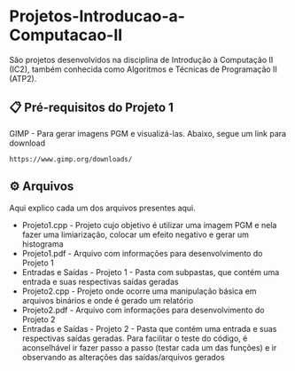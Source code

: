 # Projetos-Introducao-a-Computacao-II
São projetos desenvolvidos na disciplina de Introdução à Computação II (IC2), também conhecida como Algoritmos e Técnicas de Programação II (ATP2).

## 📋 Pré-requisitos do Projeto 1

GIMP - Para gerar imagens PGM e visualizá-las. Abaixo, segue um link para download

```
https://www.gimp.org/downloads/
```

## ⚙️ Arquivos

Aqui explico cada um dos arquivos presentes aqui.

* Projeto1.cpp - Projeto cujo objetivo é utilizar uma imagem PGM e nela fazer uma limiarização, colocar um efeito negativo e gerar um histograma
* Projeto1.pdf - Arquivo com informações para desenvolvimento do Projeto 1
* Entradas e Saídas - Projeto 1 - Pasta com subpastas, que contém uma entrada e suas respectivas saídas geradas
* Projeto2.cpp - Projeto onde ocorre uma manipulação básica em arquivos binários e onde é gerado um relatório
* Projeto2.pdf - Arquivo com informações para desenvolvimento do Projeto 2
* Entradas e Saídas - Projeto 2 - Pasta que contém uma entrada e suas respectivas saídas geradas. Para facilitar o teste do código, é aconselhável ir fazer passo a passo (testar cada um das funções) e ir observando as alterações das saídas/arquivos gerados 
